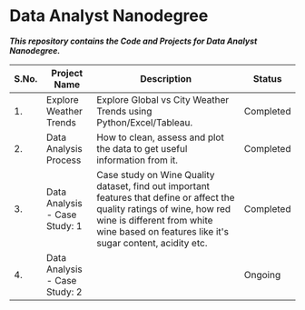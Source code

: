 # Data Analyst Nanodegree

***This repository contains the Code and Projects for Data Analyst Nanodegree.***

| S.No. |               Project Name            |                       Description                       |   Status    |
| ----- | ------------------------------------- | ------------------------------------------------------- | ----------- |
|  1.   | Explore Weather Trends                | Explore Global vs City Weather Trends using Python/Excel/Tableau. | Completed |
|  2.   | Data Analysis Process                 | How to clean, assess and plot the data to get useful information from it. | Completed |
|  3.   | Data Analysis - Case Study: 1         | Case study on Wine Quality dataset, find out important features that define or affect the quality ratings of wine, how red wine is different from white wine based on features like it's sugar content, acidity etc. | Completed |
|  4.   | Data Analysis - Case Study: 2         |     | Ongoing |

